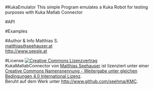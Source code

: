 #KukaEmulator
This simple Program emulates a Kuka Robot for testing purposes with Kuka Matlab Connector

#API

#Examples

#Author & Info
Matthias S.<br/>
matthias@seehauser.at<br/>
http://www.seesle.at

#License
<a rel="license" href="http://creativecommons.org/licenses/by-sa/4.0/"><img alt="Creative Commons Lizenzvertrag" style="border-width:0" src="http://i.creativecommons.org/l/by-sa/4.0/88x31.png" /></a><br /><span xmlns:dct="http://purl.org/dc/terms/" href="http://purl.org/dc/dcmitype/Text" property="dct:title" rel="dct:type">KukaMatlabConnector</span> von <a xmlns:cc="http://creativecommons.org/ns#" href="http://www.github.com/seehma/KMC" property="cc:attributionName" rel="cc:attributionURL">Matthias Seehauser</a> ist lizenziert unter einer <a rel="license" href="http://creativecommons.org/licenses/by-sa/4.0/">Creative Commons Namensnennung - Weitergabe unter gleichen Bedingungen 4.0 International Lizenz</a>.<br />Beruht auf dem Werk unter <a xmlns:dct="http://purl.org/dc/terms/" href="http://www.github.com/seehma/KMC" rel="dct:source">http://www.github.com/seehma/KMC</a>.